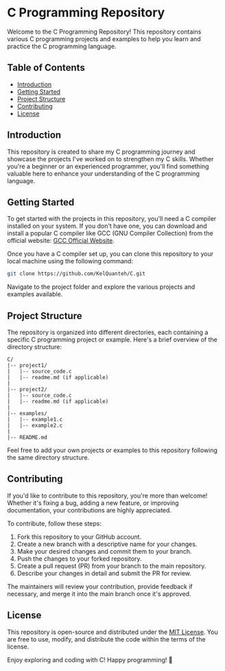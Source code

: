 # C Programming Repository

Welcome to the C Programming Repository! This repository contains various C programming projects and examples to help you learn and practice the C programming language.

## Table of Contents

- [Introduction](#introduction)
- [Getting Started](#getting-started)
- [Project Structure](#project-structure)
- [Contributing](#contributing)
- [License](#license)

## Introduction

This repository is created to share my C programming journey and showcase the projects I've worked on to strengthen my C skills. Whether you're a beginner or an experienced programmer, you'll find something valuable here to enhance your understanding of the C programming language.

## Getting Started

To get started with the projects in this repository, you'll need a C compiler installed on your system. If you don't have one, you can download and install a popular C compiler like GCC (GNU Compiler Collection) from the official website: [GCC Official Website](https://gcc.gnu.org/).

Once you have a C compiler set up, you can clone this repository to your local machine using the following command:

```bash
git clone https://github.com/KelQuanteh/C.git
```

Navigate to the project folder and explore the various projects and examples available.

## Project Structure

The repository is organized into different directories, each containing a specific C programming project or example. Here's a brief overview of the directory structure:

```
C/
|-- project1/
|   |-- source_code.c
|   |-- readme.md (if applicable)
|
|-- project2/
|   |-- source_code.c
|   |-- readme.md (if applicable)
|
|-- examples/
|   |-- example1.c
|   |-- example2.c
|
|-- README.md
```

Feel free to add your own projects or examples to this repository following the same directory structure.

## Contributing

If you'd like to contribute to this repository, you're more than welcome! Whether it's fixing a bug, adding a new feature, or improving documentation, your contributions are highly appreciated.

To contribute, follow these steps:

1. Fork this repository to your GitHub account.
2. Create a new branch with a descriptive name for your changes.
3. Make your desired changes and commit them to your branch.
4. Push the changes to your forked repository.
5. Create a pull request (PR) from your branch to the main repository.
6. Describe your changes in detail and submit the PR for review.

The maintainers will review your contribution, provide feedback if necessary, and merge it into the main branch once it's approved.

## License

This repository is open-source and distributed under the [MIT License](LICENSE). You are free to use, modify, and distribute the code within the terms of the license.

Enjoy exploring and coding with C! Happy programming! 🚀
